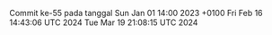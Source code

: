 Commit ke-55 pada tanggal Sun Jan 01 14:00 2023 +0100
Fri Feb 16 14:43:06 UTC 2024
Tue Mar 19 21:08:15 UTC 2024
